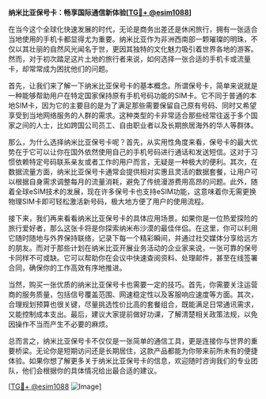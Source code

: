 **纳米比亚保号卡：畅享国际通信新体验[[TG💪+ @esim1088](https://t.me/s/esim1088)]**

在当今这个全球化快速发展的时代，无论是商务出差还是休闲旅行，拥有一张适合当地使用的手机卡都显得尤为重要。纳米比亚作为非洲西南部一颗璀璨的明珠，不仅以其壮丽的自然风光闻名于世，更因其独特的文化魅力吸引着世界各地的游客。然而，对于初次踏足这片土地的旅行者来说，如何选择一张合适的手机卡或流量卡，却常常成为困扰他们的问题。

首先，让我们来了解一下纳米比亚保号卡的基本概念。所谓保号卡，简单来说就是一种能够帮助用户在特定国家保持原有手机号码功能的SIM卡。它不同于普通的本地SIM卡，因为它的主要目的是为了满足那些需要保留自己原有号码、同时又希望享受到当地网络服务的人群的需求。这种类型的卡非常适合那些经常往返于多个国家之间的人士，比如跨国公司员工、自由职业者以及长期旅居海外的华人等群体。

那么，为什么选择纳米比亚保号卡呢？首先，从实用性角度来看，保号卡的最大优势在于它可以让你在国外依然使用自己的手机号码进行通话和发送短信。这对于习惯依赖特定号码联系亲友或者工作的用户而言，无疑是一种极大的便利。其次，在数据流量方面，纳米比亚保号卡通常会提供相对实惠且灵活的数据套餐，让用户可以根据自身需求调整每月的流量消耗，避免了传统漫游费用高昂的问题。此外，随着全球eSIM技术的发展，现在许多保号卡也支持eSIM功能，这意味着你无需更换物理SIM卡即可轻松激活新号码，极大地方便了用户的使用流程。

接下来，我们再来看看纳米比亚保号卡的具体应用场景。如果你是一位热爱探险的旅行爱好者，那么这张卡将是你探索纳米布沙漠的最佳伴侣。在这里，你可以利用它随时随地与外界保持联络，记录下每一个精彩瞬间，并通过社交媒体分享给远方的朋友。而对于那些计划在纳米比亚开展业务活动的企业家来说，一张可靠的保号卡同样不可或缺。它可以帮助你在会议中快速查阅资料、处理邮件，甚至在线签署合同，确保你的工作高效有序地推进。

当然，购买一张优质的纳米比亚保号卡也需要一定的技巧。首先，你需要关注运营商的服务质量，包括信号覆盖范围、网速稳定性以及客服响应速度等方面。其次，合理规划预算也很关键，尽量挑选性价比高的套餐组合，既能满足日常通讯需求，又能控制成本支出。最后，建议大家提前做好功课，了解清楚相关政策法规，以免因操作不当而产生不必要的麻烦。

总而言之，纳米比亚保号卡不仅仅是一张简单的通信工具，更是连接你与世界的重要桥梁。无论你是短期访问还是长期居住，这款产品都能为你带来前所未有的便捷体验。如果你想了解更多关于纳米比亚保号卡的信息，欢迎随时咨询我们的专业团队，他们会根据你的具体情况给出最合适的建议。

[[TG💪+ @esim1088](https://t.me/s/esim1088) ![Image](https://i.postimg.cc/4NQfJmqS/Snipaste-2025-05-13-00-14-12.png)]
